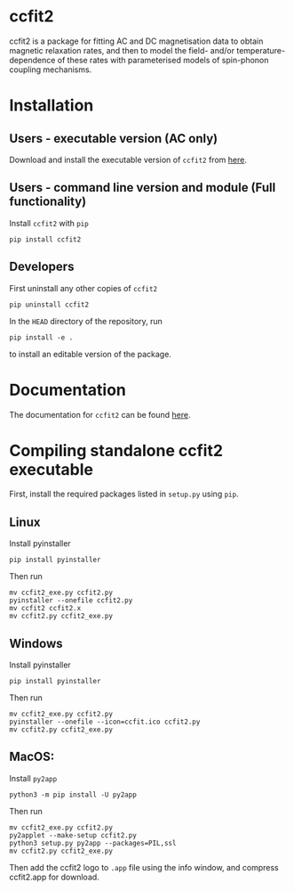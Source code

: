 # ccfit2

ccfit2 is a package for fitting AC and DC magnetisation data to obtain magnetic
relaxation rates, and then to model the field- and/or temperature-dependence of
these rates with parameterised models of spin-phonon coupling mechanisms.

# Installation

## Users - executable version (AC only)

Download and install the executable version of `ccfit2` from [here](https://www.nfchilton.com/cc-fit.html).

## Users - command line version and module (Full functionality)

Install `ccfit2` with `pip`

`pip install ccfit2`

## Developers

First uninstall any other copies of `ccfit2`

```
pip uninstall ccfit2
```

In the `HEAD` directory of the repository, run

```shell
pip install -e .
```
to install an editable version of the package.

# Documentation

The documentation for `ccfit2` can be found [here](https://chilton-group.gitlab.io/ccfit2/).

# Compiling standalone ccfit2 executable

First, install the required packages listed in `setup.py` using `pip`.

## Linux
Install pyinstaller
```
pip install pyinstaller
```

Then run
```
mv ccfit2_exe.py ccfit2.py
pyinstaller --onefile ccfit2.py
mv ccfit2 ccfit2.x
mv ccfit2.py ccfit2_exe.py
```

## Windows
Install pyinstaller
```
pip install pyinstaller
```

Then run

```
mv ccfit2_exe.py ccfit2.py
pyinstaller --onefile --icon=ccfit.ico ccfit2.py
mv ccfit2.py ccfit2_exe.py
```
## MacOS:

Install `py2app`

```
python3 -m pip install -U py2app
```

Then run

```
mv ccfit2_exe.py ccfit2.py
py2applet --make-setup ccfit2.py
python3 setup.py py2app --packages=PIL,ssl
mv ccfit2.py ccfit2_exe.py
```

Then add the ccfit2 logo to `.app` file using the info window, and compress ccfit2.app for download.
